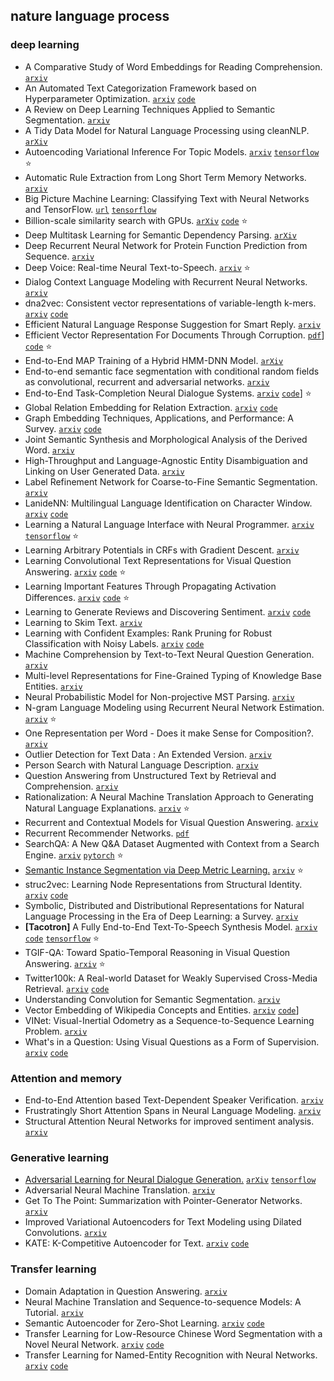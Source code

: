 ## nature language process

### deep learning

- A Comparative Study of Word Embeddings for Reading Comprehension. [`arxiv`](https://arxiv.org/abs/1703.00993)
- An Automated Text Categorization Framework based on Hyperparameter Optimization. [`arxiv`](https://arxiv.org/abs/1704.01975) [`code`](https://github.com/INGEOTEC/microTC)
- A Review on Deep Learning Techniques Applied to Semantic Segmentation. [`arxiv`](https://arxiv.org/abs/1704.06857)
- A Tidy Data Model for Natural Language Processing using cleanNLP. [`arXiv`](https://arxiv.org/abs/1703.09570)
- Autoencoding Variational Inference For Topic Models. [`arxiv`](https://arxiv.org/abs/1703.01488) [`tensorflow`](https://github.com/akashgit/autoencoding_vi_for_topic_models) :star:
- Automatic Rule Extraction from Long Short Term Memory Networks. [`arxiv`](https://arxiv.org/abs/1702.02540)
- Big Picture Machine Learning: Classifying Text with Neural Networks and TensorFlow. [`url`](https://medium.freecodecamp.com/big-picture-machine-learning-classifying-text-with-neural-networks-and-tensorflow-d94036ac2274) [`tensorflow`](https://github.com/dmesquita/understanding_tensorflow_nn)
- Billion-scale similarity search with GPUs. [`arXiv`](https://arxiv.org/abs/1702.08734) [`code`](https://github.com/facebookresearch/faiss) :star:
- Deep Multitask Learning for Semantic Dependency Parsing. [`arXiv`](https://arxiv.org/abs/1704.06855)
- Deep Recurrent Neural Network for Protein Function Prediction from Sequence. [`arxiv`](https://arxiv.org/abs/1701.08318)
- Deep Voice: Real-time Neural Text-to-Speech. [`arxiv`](https://arxiv.org/abs/1702.07825) :star:
- Dialog Context Language Modeling with Recurrent Neural Networks. [`arxiv`](https://arxiv.org/abs/1701.04056)
- dna2vec: Consistent vector representations of variable-length k-mers. [`arxiv`](https://arxiv.org/abs/1701.06279) [`code`](https://pnpnpn.github.io/dna2vec/)
- Efficient Natural Language Response Suggestion for Smart Reply. [`arxiv`](https://arxiv.org/abs/1705.00652)
- Efficient Vector Representation For Documents Through Corruption. [`pdf`](https://openreview.net/pdf?id=B1Igu2ogg)] [`code`](https://github.com/mchen24/iclr2017) :star:
- End-to-End MAP Training of a Hybrid HMM-DNN Model. [`arXiv`](https://arxiv.org/abs/1703.10356)
- End-to-end semantic face segmentation with conditional random fields as convolutional, recurrent and adversarial networks. [`arxiv`](https://arxiv.org/abs/1703.03305)
- End-to-End Task-Completion Neural Dialogue Systems. [`arxiv`](https://arxiv.org/abs/1703.01008) [`code`](https://github.com/MiuLab/TC-Bot)] :star:
- Global Relation Embedding for Relation Extraction. [`arxiv`](https://arxiv.org/abs/1704.05958) [`code`](https://github.com/ppuliu/GloRE)
- Graph Embedding Techniques, Applications, and Performance: A Survey. [`arxiv`](https://arxiv.org/abs/1705.02801) [`code`](https://github.com/palash1992/GEM)
- Joint Semantic Synthesis and Morphological Analysis of the Derived Word. [`arxiv`](https://arxiv.org/abs/1701.00946)
- High-Throughput and Language-Agnostic Entity Disambiguation and Linking on User Generated Data. [`arxiv`](https://arxiv.org/abs/1703.04498)
- Label Refinement Network for Coarse-to-Fine Semantic Segmentation. [`arxiv`](https://arxiv.org/abs/1703.00551)
- LanideNN: Multilingual Language Identification on Character Window. [`arxiv`](https://arxiv.org/abs/1701.03338) [`code`](https://github.com/tomkocmi/LanideNN)
- Learning a Natural Language Interface with Neural Programmer. [`arxiv`](https://arxiv.org/abs/1611.08945) [`tensorflow`](https://github.com/tensorflow/models/tree/master/neural_programmer) :star:
- Learning Arbitrary Potentials in CRFs with Gradient Descent. [`arxiv`](https://arxiv.org/abs/1701.06805)
- Learning Convolutional Text Representations for Visual Question Answering. [`arxiv`](https://arxiv.org/abs/1705.06824) [`code`](https://github.com/divelab/vqa-text) :star:
- Learning Important Features Through Propagating Activation Differences. [`arxiv`](https://arxiv.org/abs/1704.02685) [`code`](https://github.com/kundajelab/deeplift) :star:
- Learning to Generate Reviews and Discovering Sentiment. [`arxiv`](https://arxiv.org/abs/1704.01444) [`code`](https://github.com/openai/generating-reviews-discovering-sentiment)
- Learning to Skim Text. [`arxiv`](https://arxiv.org/abs/1704.06877)
- Learning with Confident Examples: Rank Pruning for Robust Classification with Noisy Labels. [`arxiv`](https://arxiv.org/abs/1705.01936) [`code`](https://github.com/cgnorthcutt/rankpruning)
- Machine Comprehension by Text-to-Text Neural Question Generation. [`arxiv`](https://arxiv.org/abs/1705.02012)
- Multi-level Representations for Fine-Grained Typing of Knowledge Base Entities. [`arxiv`](https://arxiv.org/abs/1701.02025)
- Neural Probabilistic Model for Non-projective MST Parsing. [`arxiv`](https://arxiv.org/abs/1701.00874)
- N-gram Language Modeling using Recurrent Neural Network Estimation. [`arxiv`](https://arxiv.org/abs/1703.10724) :star:
- One Representation per Word - Does it make Sense for Composition?.  [`arxiv`](https://arxiv.org/abs/1702.06696)
- Outlier Detection for Text Data : An Extended Version. [`arxiv`](https://128.84.21.199/abs/1701.01325v1)
- Person Search with Natural Language Description. [`arxiv`](https://arxiv.org/abs/1702.05729)
- Question Answering from Unstructured Text by Retrieval and Comprehension. [`arxiv`](https://arxiv.org/abs/1703.08885)
- Rationalization: A Neural Machine Translation Approach to Generating Natural Language Explanations. [`arxiv`](https://arxiv.org/abs/1702.07826) :star:
- Recurrent and Contextual Models for Visual Question Answering. [`arxiv`](https://arxiv.org/abs/1703.08120)
- Recurrent Recommender Networks. [`pdf`](http://alexbeutel.com/papers/rrn_wsdm2017.pdf)
- SearchQA: A New Q&A Dataset Augmented with Context from a Search Engine. [`arxiv`](https://arxiv.org/abs/1704.05179)  [`pytorch`](https://github.com/nyu-dl/SearchQA) :star:
- [Semantic Instance Segmentation via Deep Metric Learning.](http://weibo.com/ttarticle/p/show?id=2309351000224096147458277147&u=1402400261&m=4096554547383656&cu=3291965747&ru=1402400261&rm=4091597186263507) [`arxiv`](https://arxiv.org/abs/1703.10277) :star: 
- struc2vec: Learning Node Representations from Structural Identity. [`arxiv`](https://arxiv.org/abs/1704.03165) [`code`](https://github.com/leoribeiro/struc2vec)
- Symbolic, Distributed and Distributional Representations for Natural Language Processing in the Era of Deep Learning: a Survey. [`arxiv`](https://arxiv.org/abs/1702.00764)
- <b>[Tacotron]</b> A Fully End-to-End Text-To-Speech Synthesis Model. [`arxiv`](https://arxiv.org/abs/1703.10135) [`code`](https://github.com/google/tacotron) [`tensorflow`](https://github.com/Kyubyong/tacotron) :star:
- TGIF-QA: Toward Spatio-Temporal Reasoning in Visual Question Answering. [`arxiv`](https://arxiv.org/abs/1704.04497) :star:
- Twitter100k: A Real-world Dataset for Weakly Supervised Cross-Media Retrieval. [`arxiv`](https://arxiv.org/abs/1703.06618) [`code`](https://github.com/huyt16/Twitter100k/)
- Understanding Convolution for Semantic Segmentation. [`arxiv`](https://arxiv.org/abs/1702.08502)
- Vector Embedding of Wikipedia Concepts and Entities. [`arxiv`](https://arxiv.org/abs/1702.03470) [`code`](https://github.com/ehsansherkat/ConVec)]
- VINet: Visual-Inertial Odometry as a Sequence-to-Sequence Learning Problem. [`arxiv`](https://arxiv.org/abs/1701.08376)
- What's in a Question: Using Visual Questions as a Form of Supervision. [`arxiv`](https://arxiv.org/abs/1704.03895) [`code`](https://github.com/sidgan/whats_in_a_question)
  

### Attention and memory 

- End-to-End Attention based Text-Dependent Speaker Verification. [`arxiv`](https://arxiv.org/abs/1701.00562)
- Frustratingly Short Attention Spans in Neural Language Modeling. [`arxiv`](https://arxiv.org/abs/1702.04521)
- Structural Attention Neural Networks for improved sentiment analysis. [`arxiv`](https://arxiv.org/abs/1701.01811)

### Generative learning

- [Adversarial Learning for Neural Dialogue Generation.](https://zhuanlan.zhihu.com/p/25027693) [`arXiv`](https://arxiv.org/abs/1701.06547) [`tensorflow`](https://github.com/BigPlay/Adversarial-Learning-for-Neural-Dialogue-Generation-in-Tensorflow)
- Adversarial Neural Machine Translation. [`arxiv`](https://arxiv.org/abs/1704.06933)
- Get To The Point: Summarization with Pointer-Generator Networks. [`arxiv`](https://arxiv.org/abs/1704.04368)
- Improved Variational Autoencoders for Text Modeling using Dilated Convolutions. [`arxiv`](https://arxiv.org/abs/1702.08139)
- KATE: K-Competitive Autoencoder for Text. [`arxiv`](https://arxiv.org/abs/1705.02033) [`code`](https://github.com/hugochan/K-Competitive-Autoencoder-for-Text)
    
### Transfer learning

- Domain Adaptation in Question Answering. [`arxiv`](https://arxiv.org/abs/1702.02171)
- Neural Machine Translation and Sequence-to-sequence Models: A Tutorial. [`arxiv`](https://arxiv.org/abs/1703.01619)
- Semantic Autoencoder for Zero-Shot Learning. [`arxiv`](https://arxiv.org/abs/1704.08345) [`code`](https://github.com/Elyorcv/SAE)
- Transfer Learning for Low-Resource Chinese Word Segmentation with a Novel Neural Network. [`arxiv`](https://arxiv.org/abs/1702.04488) [`code`](https://github.com/jincy520/Low-Resource-CWS-)
- Transfer Learning for Named-Entity Recognition with Neural Networks. [`arxiv`](https://arxiv.org/abs/1705.06273) [`code`](https://github.com/Franck-Dernoncourt/NeuroNER)
